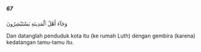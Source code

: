 ##### 67

<span class="ayah">وَجَآءَ أَهْلُ ٱلْمَدِينَةِ يَسْتَبْشِرُونَ</span>

<span class="ayah_translation">Dan datanglah penduduk kota itu (ke rumah Luth) dengan gembira (karena) kedatangan tamu-tamu itu.</span>
